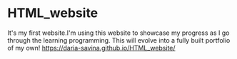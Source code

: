 # HTML_website

It's my first website.I'm using this website to showcase my progress as I go through the learning programming.
This will evolve into a fully built portfolio of my own!
https://daria-savina.github.io/HTML_website/
